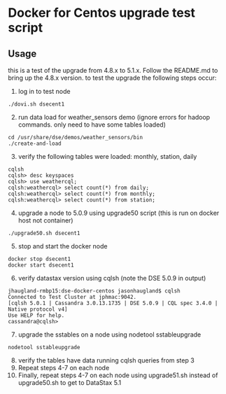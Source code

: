 # Docker for Centos upgrade test script

## Usage

this is a test of the upgrade from 4.8.x to 5.1.x.   Follow the README.md to bring up the 4.8.x version.  to test the upgrade the following steps occur:

1.  log in to test node
```console
./dovi.sh dsecent1
```
2.  run data load for weather_sensors demo  (ignore errors for hadoop commands.  only need to have some tables loaded)
```console
cd /usr/share/dse/demos/weather_sensors/bin
./create-and-load
```
3.  verify the following tables were loaded:  monthly, station, daily
```console
cqlsh  
cqlsh> desc keyspaces
cqlsh> use weathercql;
cqlsh:weathercql> select count(*) from daily;
cqlsh:weathercql> select count(*) from monthly;
cqlsh:weathercql> select count(*) from station;
```
4.  upgrade a node to 5.0.9 using upgrade50 script  (this is run on docker host not container)
```console
./upgrade50.sh dsecent1
```
5.  stop and start the docker node
```console
docker stop dsecent1
docker start dsecent1
```
6.  verify datastax version using cqlsh (note the DSE 5.0.9 in output)
```console
jhaugland-rmbp15:dse-docker-centos jasonhaugland$ cqlsh
Connected to Test Cluster at jphmac:9042.
[cqlsh 5.0.1 | Cassandra 3.0.13.1735 | DSE 5.0.9 | CQL spec 3.4.0 | Native protocol v4]
Use HELP for help.
cassandra@cqlsh> 
```
7.  upgrade the sstables on a node using nodetool sstableupgrade
```console
nodetool sstableupgrade
```
8.  verify the tables have data running cqlsh queries from step 3
9.  Repeat steps 4-7 on each node 
10.  Finally, repeat steps 4-7 on each node using upgrade51.sh instead of upgrade50.sh to get to DataStax 5.1 

